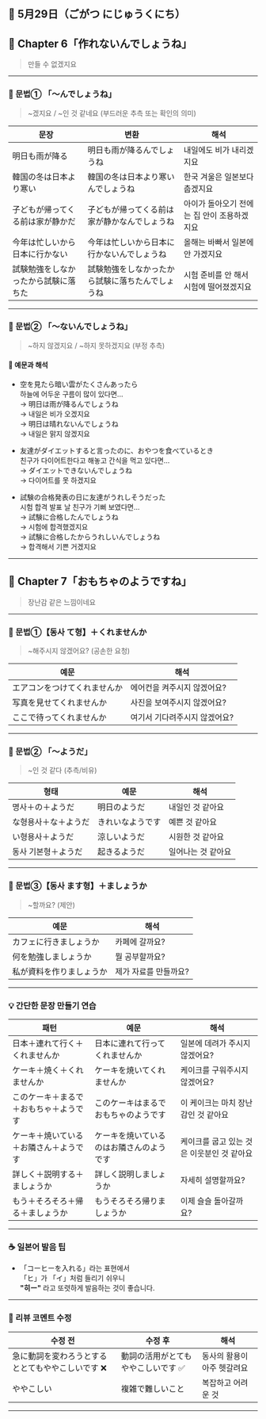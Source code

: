 ## 📅 5月29日（ごがつ にじゅうくにち）

## 📘 Chapter 6「作れないんでしょうね」  
> 만들 수 없겠지요

---

### 📝 문법① 「〜んでしょうね」  
> ~겠지요 / ~인 것 같네요 (부드러운 추측 또는 확인의 의미)

| 문장 | 변환 | 해석 |
|------|------|------|
| 明日も雨が降る | 明日も雨が降るんでしょうね | 내일에도 비가 내리겠지요 |
| 韓国の冬は日本より寒い | 韓国の冬は日本より寒いんでしょうね | 한국 겨울은 일본보다 춥겠지요 |
| 子どもが帰ってくる前は家が静かだ | 子どもが帰ってくる前は家が静かなんでしょうね | 아이가 돌아오기 전에는 집 안이 조용하겠지요 |
| 今年は忙しいから日本に行かない | 今年は忙しいから日本に行かないんでしょうね | 올해는 바빠서 일본에 안 가겠지요 |
| 試験勉強をしなかったから試験に落ちた | 試験勉強をしなかったから試験に落ちたんでしょうね | 시험 준비를 안 해서 시험에 떨어졌겠지요 |

---

### 📝 문법② 「〜ないんでしょうね」  
> ~하지 않겠지요 / ~하지 못하겠지요 (부정 추측)

#### 🔹 예문과 해석

- 空を見たら暗い雲がたくさんあったら  
  하늘에 어두운 구름이 많이 있다면...  
  → 明日は雨が降るんでしょうね  
  → 내일은 비가 오겠지요  
  → 明日は晴れないんでしょうね  
  → 내일은 맑지 않겠지요

- 友達がダイエットすると言ったのに、おやつを食べているとき  
  친구가 다이어트한다고 해놓고 간식을 먹고 있다면...  
  → ダイエットできないんでしょうね  
  → 다이어트를 못 하겠지요

- 試験の合格発表の日に友達がうれしそうだった  
  시험 합격 발표 날 친구가 기뻐 보였다면...  
  → 試験に合格したんでしょうね  
  → 시험에 합격했겠지요  
  → 試験に合格したからうれしいんでしょうね  
  → 합격해서 기쁜 거겠지요

---

## 📘 Chapter 7「おもちゃのようですね」  
> 장난감 같은 느낌이네요

---

### 📝 문법①【동사 て형】＋くれませんか  
> ~해주시지 않겠어요? (공손한 요청)

| 예문 | 해석 |
|------|------|
| エアコンをつけてくれませんか | 에어컨을 켜주시지 않겠어요? |
| 写真を見せてくれませんか | 사진을 보여주시지 않겠어요? |
| ここで待ってくれませんか | 여기서 기다려주시지 않겠어요? |

---

### 📝 문법② 「〜ようだ」  
> ~인 것 같다 (추측/비유)

| 형태 | 예문 | 해석 |
|------|------|------|
| 명사＋の＋ようだ | 明日のようだ | 내일인 것 같아요 |
| な형용사＋な＋ようだ | きれいなようです | 예쁜 것 같아요 |
| い형용사＋ようだ | 涼しいようだ | 시원한 것 같아요 |
| 동사 기본형＋ようだ | 起きるようだ | 일어나는 것 같아요 |

---

### 📝 문법③【동사 ます형】＋ましょうか  
> ~할까요? (제안)

| 예문 | 해석 |
|------|------|
| カフェに行きましょうか | 카페에 갈까요? |
| 何を勉強しましょうか | 뭘 공부할까요? |
| 私が資料を作りましょうか | 제가 자료를 만들까요? |

---

### 💡 간단한 문장 만들기 연습

| 패턴 | 예문 | 해석 |
|------|------|------|
| 日本＋連れて行く＋くれませんか | 日本に連れて行ってくれませんか | 일본에 데려가 주시지 않겠어요? |
| ケーキ＋焼く＋くれませんか | ケーキを焼いてくれませんか | 케이크를 구워주시지 않겠어요? |
| このケーキ＋まるで＋おもちゃ＋ようです | このケーキはまるでおもちゃのようです | 이 케이크는 마치 장난감인 것 같아요 |
| ケーキ＋焼いている＋お隣さん＋ようです | ケーキを焼いているのはお隣さんのようです | 케이크를 굽고 있는 것은 이웃분인 것 같아요 |
| 詳しく＋説明する＋ましょうか | 詳しく説明しましょうか | 자세히 설명할까요? |
| もう＋そろそろ＋帰る＋ましょうか | もうそろそろ帰りましょうか | 이제 슬슬 돌아갈까요? |

---

### ☕ 일본어 발음 팁

- 「コーヒーを入れる」라는 표현에서  
  「ヒ」가 「イ」처럼 들리기 쉬우니  
  **"히ー"** 라고 또렷하게 발음하는 것이 좋습니다.

---

### 🔧 리뷰 코멘트 수정

| 수정 전 | 수정 후 | 해석 |
|---------|---------|------|
| 急に動詞を変わろうとするととてもややこしいです ❌ | 動詞の活用がとてもややこしいです ✅ | 동사의 활용이 아주 헷갈려요 |
| ややこしい | 複雑で難しいこと | 복잡하고 어려운 것 |

---
